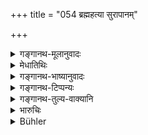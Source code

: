 +++
title = "054 ब्रह्महत्या सुरापानम्"

+++

<details><summary>गङ्गानथ-मूलानुवादः</summary>

Brāhmaṇa -slaying, wine-drinking, theft, intercourse with the Preceptor’s wife,—are called the ‘heinous offences,’ as also association with these.—(54)
</details>

<details><summary>मेधातिथिः</summary>

**गुर्वङ्गनागमः स्तेयं** पतितसंप्रयोगः सर्ववर्णानां **महापातकानि** । **सुरापानं** ब्राह्मणस्यैव । **स्तेयं** ब्राह्मणसुवर्णहरणम्, स्मृत्यन्तरात्- "ब्राह्मणसुवर्णापहरणे महापातकम्" इति । पातकशब्दः पातयतीति व्युत्पत्त्या सर्वव्यतिक्रमेषु वर्तते, महापतकेषूपपातकेषु च । महच्छब्दो गुरुत्वप्रदर्शनार्थः । **तैश्** च संयोगम् एकैकेनापि । स च वक्ष्यति "संवत्सरेण पतति" (म्ध् ११.१७९) इत्यादिना ॥ ११.५४ ॥
</details>

<details><summary>गङ्गानथ-भाष्यानुवादः</summary>

(*a*) Intercourse with the Preceptor’s wife, (*b*) Theft, and (*c*) Association with outcasts,—these are ‘*heinous offences*’ for all castes;—‘wine-drinking’ is so only for the Brāhmaṇa.

^(‘)*Theft*’—stands here for the stealing of gold belonging to a Brāhmaṇa; as is clear from another Smṛti text, which says that—‘The stealing of Brāhmaṇa’s gold constitutes a *heinous offence*.’ The term ‘*pātaka*’ (offence) literally signifying ‘that which degrades,’ is applied to all transgressions, major as well as minor, and, in the name ‘*mahā-pātaka*,’ the qualifying epithet ‘*mahā*’ is meant to indicate the great seriousness of the offence.

‘*Association with these*’—with any one of them; details regarding this are going to be described under 180 below.—(54)
</details>

<details><summary>गङ्गानथ-टिप्पन्यः</summary>

[*Cf*.
9.235.]

This verse is quoted in *Madanapārijāta*, (p. 786).—in *Aparārka*, (p. 1044), which adds that ‘*surā*’ stands here for the ‘*Paiṣṭī*’ *i.e*., liquor distilled from grains;—in *Nṛsiṃhaprasāda*, (prāyaścitta, 3b);—and in *Prāyaścittaviveka*, (p. 39 and 140).
</details>

<details><summary>गङ्गानथ-तुल्य-वाक्यानि</summary>

[\[See
above.—9.235.\]]

*Gautama* (21.1).—‘The slayer of a Brāhmaṇa, he who drinks wine, the
violator of the Guru’s bed, he who has connection with the female relations of his mother and of his father, or with sisters and their female offspring, he who steals gold, an atheist, he who constantly repeats reprehensible acts, he who does not cast off persons guilty of a crime causing loss of caste and he who forsakes blameless relatives,—all these become outcasts.’

*Āpastamba* (1.21.7-8).—‘Stealing gold, crimes whereby one becomes
accused, homicide, neglect of the Vedas, causing abortion, incestuous connection with relations born of the same womb as the mother or the father, and with the offspring of such persons, drinking wine, and intercourse with persons whose intercourse is forbidden; these are actions that cause loss of caste.’

*Vaśiṣṭha* (1.19-21).—‘They state that there are five *Mahāpātakas*:
stealing gold, the violation of Guru’s bed, drinking *Surā*, slaying a learned Brāhmaṇa, and associating with outcasts, either spiritually or matrimonially.’

*Viṣṇu* (35.1-2).—‘Killing a Brāhmaṇa, drinking wine, stealing
Brāhmaṇa’s gold, and sexual connection with a Guru’s wives are
*Mahāpātakas*; also social intercourse with such criminals.’

*Yājñavalkya* (3.227).—‘Brāhmaṇa-slayer, wine-drinker, stealer (of
gold), violators of Guru’s bed; these are the *Mahāpātakins*, as also one who associates with these for one year.’
</details>

<details><summary>भारुचिः</summary>

महपातकनिर्देशः संव्यवहारार्थः । महत्त्वशब्दश् च गुरुत्वसंविज्ञानर्थः सर्वपापेभ्य एतानि गुरूणि । एवं च सति व्यतिक्रममात्रं पातकम् । पातयतीति पातकम् इत्य् अस्मात् । एतानि पुनर् **महान्ति पातकानि** महान्ति सन्त्य् एतस्मात् परिहारे लग्नवान् भविष्यतीति पतितसंप्रयोगे च वक्ष्यति "संवत्सरेण पतति" इति । सुरापानं च [ब्राह्मणस्य] । यस्य यत् प्रतिषेद्धं तस्य तत् पातकम् । अन्यत् तु ब्रह्महत्यादि वर्ववर्णानां विज्ञेयम्, तत्प्रतिषेधात् । **स्तेयं** ब्राह्मणसुवर्णापहरणाख्यं पातकम्, नान्यत् । तथा च स्मृत्यन्तरम्, "ब्राह्मणसुवर्णापहरणे महापातकम्" इत्य् आपस्तम्बः ॥ ११.५३ ॥
</details>

<details><summary>Bühler</summary>

055	Killing a Brahmana, drinking (the spirituous liquor called) Sura, stealing (the gold of a Brahmana), adultery with a Guru's wife, and associating with such (offenders), they declare (to be) mortal sins (mahapataka).
</details>
